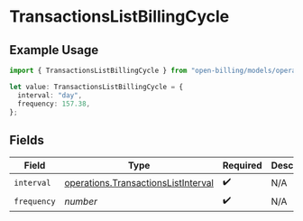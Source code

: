 # TransactionsListBillingCycle

## Example Usage

```typescript
import { TransactionsListBillingCycle } from "open-billing/models/operations";

let value: TransactionsListBillingCycle = {
  interval: "day",
  frequency: 157.38,
};
```

## Fields

| Field                                                                                      | Type                                                                                       | Required                                                                                   | Description                                                                                |
| ------------------------------------------------------------------------------------------ | ------------------------------------------------------------------------------------------ | ------------------------------------------------------------------------------------------ | ------------------------------------------------------------------------------------------ |
| `interval`                                                                                 | [operations.TransactionsListInterval](../../models/operations/transactionslistinterval.md) | :heavy_check_mark:                                                                         | N/A                                                                                        |
| `frequency`                                                                                | *number*                                                                                   | :heavy_check_mark:                                                                         | N/A                                                                                        |